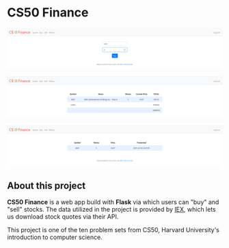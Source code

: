 # CS50 Finance

![](https://github.com/gabriel-vs/cs50-finance/blob/master/img/finance1.png)

![](https://github.com/gabriel-vs/cs50-finance/blob/master/img/finance2.png)

![](https://github.com/gabriel-vs/cs50-finance/blob/master/img/finance3.png)

## About this project

**CS50 Finance** is a web app build with **Flask** via which users can "buy" and "sell" stocks. The data utilized in the project is provided by [IEX](https://iexcloud.io/), which lets us download stock quotes via their API.

This project is one of the ten problem sets from CS50, Harvard University's introduction to computer science.
